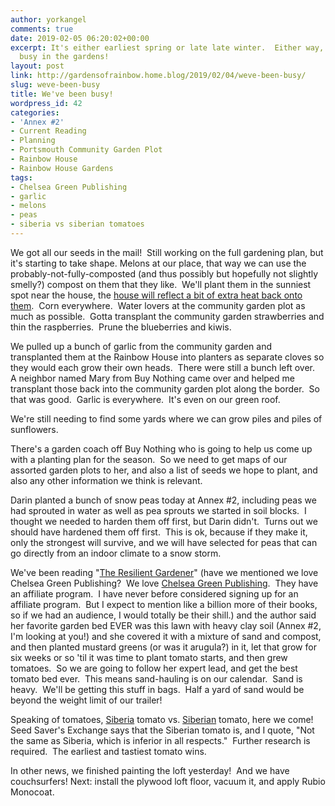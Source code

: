 ```yaml
---
author: yorkangel
comments: true
date: 2019-02-05 06:20:02+00:00
excerpt: It's either earliest spring or late late winter.  Either way, we've been
  busy in the gardens!
layout: post
link: http://gardensofrainbow.home.blog/2019/02/04/weve-been-busy/
slug: weve-been-busy
title: We've been busy!
wordpress_id: 42
categories:
- 'Annex #2'
- Current Reading
- Planning
- Portsmouth Community Garden Plot
- Rainbow House
- Rainbow House Gardens
tags:
- Chelsea Green Publishing
- garlic
- melons
- peas
- siberia vs siberian tomatoes
---
```


We got all our seeds in the mail!  Still working on the full gardening plan, but it's starting to take shape. Melons at our place, that way we can use the probably-not-fully-composted (and thus possibly but hopefully not slightly smelly?) compost on them that they like.  We'll plant them in the sunniest spot near the house, the [house will reflect a bit of extra heat back onto them](https://www.chelseagreen.com/2019/how-to-use-reflected-light-to-boost-indoor-food-production/).  Corn everywhere.  Water lovers at the community garden plot as much as possible.  Gotta transplant the community garden strawberries and thin the raspberries.  Prune the blueberries and kiwis.

We pulled up a bunch of garlic from the community garden and transplanted them at the Rainbow House into planters as separate cloves so they would each grow their own heads.  There were still a bunch left over.  A neighbor named Mary from Buy Nothing came over and helped me transplant those back into the community garden plot along the border.  So that was good.  Garlic is everywhere.  It's even on our green roof.

We're still needing to find some yards where we can grow piles and piles of sunflowers.

There's a garden coach off Buy Nothing who is going to help us come up with a planting plan for the season.  So we need to get maps of our assorted garden plots to her, and also a list of seeds we hope to plant, and also any other information we think is relevant.

Darin planted a bunch of snow peas today at Annex #2, including peas we had sprouted in water as well as pea sprouts we started in soil blocks.  I thought we needed to harden them off first, but Darin didn't.  Turns out we should have hardened them off first.  This is ok, because if they make it, only the strongest will survive, and we will have selected for peas that can go directly from an indoor climate to a snow storm.

We've been reading "[The Resilient Gardener](http://www.caroldeppe.com/Resilient%20Gardener.html)" (have we mentioned we love Chelsea Green Publishing?  We love [Chelsea Green Publishing](https://www.chelseagreen.com).  They have an affiliate program.  I have never before considered signing up for an affiliate program.  But I expect to mention like a billion more of their books, so if we had an audience, I would totally be their shill.) and the author said her favorite garden bed EVER was this lawn with heavy clay soil (Annex #2, I'm looking at you!) and she covered it with a mixture of sand and compost, and then planted mustard greens (or was it arugula?) in it, let that grow for six weeks or so 'til it was time to plant tomato starts, and then grew tomatoes.  So we are going to follow her expert lead, and get the best tomato bed ever.  This means sand-hauling is on our calendar.  Sand is heavy.  We'll be getting this stuff in bags.  Half a yard of sand would be beyond the weight limit of our trailer!

Speaking of tomatoes, [Siberia](https://www.groworganic.com/organic-tomato-siberia.html) tomato vs. [Siberian](https://www.seedsavers.org/siberian-organic-tomato) tomato, here we come!  Seed Saver's Exchange says that the Siberian tomato is, and I quote, "Not the same as Siberia, which is inferior in all respects."  Further research is required.  The earliest and tastiest tomato wins.

In other news, we finished painting the loft yesterday!  And we have couchsurfers! Next: install the plywood loft floor, vacuum it, and apply Rubio Monocoat.
